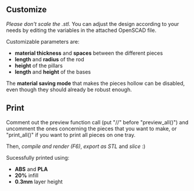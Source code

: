 Customize  
---------

_Please don't scale the .stl._ You can adjust the design according to your needs by editing the variables in the attached OpenSCAD file.  

Customizable parameters are:  

- __material thickness__ and __spaces__ between the different pieces  
- __length__ and __radius__ of the rod  
- __height__ of the pillars  
- __length__ and __height__ of the bases  

The __material saving mode__ that makes the pieces hollow can be disabled, even though they should already be robust enough.  


Print  
-----

Comment out the preview function call (put "//" before "preview\_all()") and uncomment the ones concerning the pieces that you want to make, or "print\_all()" if you want to print all pieces on one tray.  

Then, _compile and render (F6)_, _export as STL_ and _slice_ :)  

Sucessfully printed using:  

- __ABS__ and __PLA__  
- __20%__ infill  
- __0.3mm__ layer height
